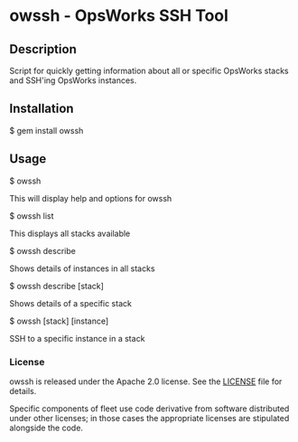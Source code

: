 # owssh - OpsWorks SSH Tool

## Description

Script for quickly getting information about all or specific OpsWorks stacks and SSH'ing OpsWorks instances.

## Installation

  $ gem install owssh

## Usage

  $ owssh

This will display help and options for owssh

  $ owssh list

This displays all stacks available

  $ owssh describe

Shows details of instances in all stacks

  $ owssh describe [stack]

Shows details of a specific stack

  $ owssh [stack] [instance]

SSH to a specific instance in a stack

### License

owssh is released under the Apache 2.0 license. See the [LICENSE](LICENSE) file for details.

Specific components of fleet use code derivative from software distributed under other licenses; in those cases the appropriate licenses are stipulated alongside the code.
